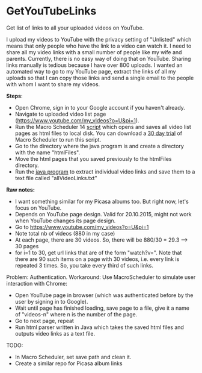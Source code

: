 # GetYouTubeLinks
Get list of links to all your uploaded videos on YouTube.

I upload my videos to YouTube with the privacy setting of "Unlisted" which means that only people who have the link to a video can watch it. I need to share all my video links with a small number of people like my wife and parents. Currently, there is no easy way of doing that on YouTube. Sharing links manually is tedious because I have over 800 uploads. I wanted an automated way to go to my YouTube page, extract the links of all my uploads so that I can copy those links and send a single email to the people with whom I want to share my videos.

<b>Steps</b>:
* Open Chrome, sign in to your Google account if you haven't already.
* Navigate to uploaded video list page (https://www.youtube.com/my_videos?o=U&pi=1).
* Run the Macro Scheduler 14 <a href="https://github.com/samilkorkmaz/Get-YouTube-Links/blob/master/getYouTubeLinks.scp">script</a> which opens and saves all video list pages as html files to local disk. You can download a <a href="https://www.mjtnet.com/downloads.htm">30 day trial</a> of Macro Scheduler to run this script.
* Go to the directory where the java program is and create a directory with the name "htmlFiles".
* Move the html pages that you saved previously to the htmlFiles directory.
* Run the <a href="https://github.com/samilkorkmaz/Get-YouTube-Links/blob/master/GetYouTubeVideoLinks.java">java program</a> to extract individual video links and save them to a text file called "allVideoLinks.txt"

<b>Raw notes:</b>
* I want something similar for my Picasa albums too. But right now, let's focus on YouTube.
* Depends on YouTube page design. Valid for 20.10.2015, might not work when YouTube changes its page design.
* Go to https://www.youtube.com/my_videos?o=U&pi=1
* Note total nb of videos (880 in my case)
* At each page, there are 30 videos. So, there will be 880/30 = 29.3 --> 30 pages
* for i=1 to 30, get url links that are of the form "watch?v=". Note that there are 90 such items on a page with 30 videos, i.e. every link is repeated 3 times. So, you take every third of such links.

Problem: Authentication. Workaround: Use MacroScheduler to simulate user interaction with Chrome:
* Open YouTube page in browser (which was authenticated before by the user by signing in to Google).
* Wait until page has finished loading, save page to a file, give it a name of "videos-n" where n is the number of the page.
* Go to next page, repeat
* Run html parser written in Java which takes the saved html files and outputs video links as a text file.

TODO:
* In Macro Scheduler, set save path and clean it.
* Create a similar repo for Picasa album links
